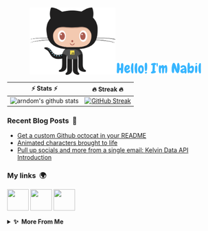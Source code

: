 <p align="center">
<img src= "./my-octo-lang.png" width="200px" /><img src= "./hello.png" width="200px"/>
</p>


| ⚡ Stats ⚡ | 🔥 Streak 🔥 |
| :-: | :-: |
| ![arndom's github stats](https://github-readme-stats.vercel.app/api?username=arndom&show_icons=true&count_private=true&hide_border=true&title_color=70a5fd&icon_color=bf91f3&text_color=38bdae&bg_color=0d1117) | [![GitHub Streak](http://github-readme-streak-stats.herokuapp.com?user=arndom&theme=tokyonight_duo&hide_border=true&background=0D1117)](https://git.io/streak-stats) |

### Recent Blog Posts &nbsp;📜

<!-- BLOG-POST-LIST:START -->
- [Get a custom Github octocat in your README](https://arndom.hashnode.dev/get-a-custom-github-octocat-in-your-readme)
- [Animated characters brought to life](https://arndom.hashnode.dev/animated-characters-brought-to-life)
- [Pull up socials and more from a single email: Kelvin Data API Introduction](https://arndom.hashnode.dev/pull-up-socials-and-more-from-a-single-email-kelvin-data-api-introduction)
<!-- BLOG-POST-LIST:END -->

### My links &nbsp;🌍

<p align="left">
<a href="https://dev.to/arndom" target="blank"><img src="https://img.icons8.com/windows/512/000000/dev.png" height="50" width="50"/></a>
<a href="https://www.linkedin.com/in/nabil-alamin/" target="blank"><img src="https://img.icons8.com/external-justicon-flat-justicon/64/000000/external-linkedin-social-media-justicon-flat-justicon.png" height="50" width="50"/></a>
<a href="https://arndom.hashnode.dev/" target="blank"><img src="https://img.icons8.com/color/480/000000/hashnode.png" height="50" width="50"/></a>
</p>

<details>
  <summary><b>✨  More From Me</b></summary>

### Ongoing Side Projects &nbsp;💻

- [NFTinder](https://women.artwork.rocks/)
- [Real Characters (P.O.C)](https://animatd.netlify.app/)

### Bored Builds &nbsp;🛠

- [Password Generator](https://generat8password.netlify.app/)
- [MakerFlow](https://maker-flow.web.app/)

</details>
